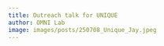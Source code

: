 ```yaml
---
title: Outreach talk for UNIQUE
author: OMNI Lab
image: images/posts/250708_Unique_Jay.jpeg
---
```

